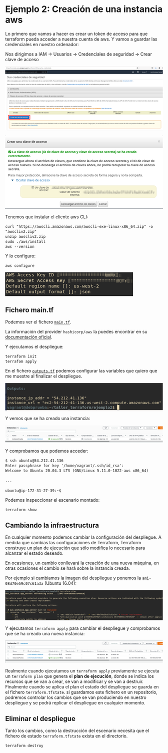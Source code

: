# Ejemplo 2: Creación de una instancia aws

Lo primero que vamos a hacer es crear un token de acceso para que terraform pueda acceder a nuestra cuenta de aws. Y vamos a guardar las credenciales en nuestro ordenador:

Nos dirigimos a IAM -> Usuarios -> Credenciales de seguridad -> Crear clave de acceso

![img](img/aws1.png)

![img](img/aws2.png)

Tenemos que instalar el cliente aws CLI:

```
curl "https://awscli.amazonaws.com/awscli-exe-linux-x86_64.zip" -o "awscliv2.zip"
unzip awscliv2.zip
sudo ./aws/install
aws --version
```
Y lo configuro:

```
aws configure
```

![img](img/aws3.png)

## Fichero main.tf

Podemos ver el fichero [`main.tf`](https://github.com/josedom24/taller_terraform/blob/main/ejemplo2/main.tf).

La información del provider `hashicorp/aws` la puedes encontrar en su [documentación oficial](https://registry.terraform.io/providers/hashicorp/aws/latest/docs).

Y ejecutamos el despliegue:

```
terraform init
terrafom apply
```

En el fichero [`outputs.tf`](https://github.com/josedom24/taller_terraform/blob/main/ejemplo2/outputs.tf) podemos configurar las variables que quiero que me muestre al finalizar el despliegue.

![img](img/terra1.png)

Y vemos que se ha creado una instancia:

![img](img/terra2.png)

Y comprobamos que podemos acceder:

```
$ ssh ubuntu@54.212.41.136
Enter passphrase for key '/home/vagrant/.ssh/id_rsa': 
Welcome to Ubuntu 20.04.3 LTS (GNU/Linux 5.11.0-1022-aws x86_64)

...

ubuntu@ip-172-31-27-39:~$ 
```

Podemos inspeccionar el escenario montado:

```
terraform show
```

## Cambiando la infraestructura

En cualquier momento podemos cambiar la configuración del despliegue. A medida que cambias las configuraciones de Terraform, Terraform construye un plan de ejecución que sólo modifica lo necesario para alcanzar el estado deseado.

En ocasiones, un cambio conllevará la creación de una nueva máquina, en otras ocasiones el cambio se hará sobre la instancia creada.

Por ejemplo si cambiamos la imagen del despliegue y ponemos la `ami-08d70e59c07c61a3a` (Ubuntu 16.04):

![img](img/terra3.png)

Y ejecutamos `terraform apply` para cambiar el despliegue y comprobamos que se ha creado una nueva instancia:

![img](img/terra4.png)

Realmente cuando ejecutamos un `terraform apply` previamente se ejecuta un `terraform plan` que genera el **plan de ejecución**, donde se indica los recursos que se van a crear, se van a modificar y se van a destruir. Finalmente cuando se aplica el plan el estado del despliegue se guarda en el fichero `terraform.tfstate`. si guardamos este fichero en un repositorio, podremos controlar los cambios que se van produciendo en nuestro despliegue y se podrá replicar el despliegue en cualquier momento.


## Eliminar el despliegue

Tanto los cambios, como la destrucción del escenario necesita que el fichero de estado `terraform.tfstate` exista en el directorio.

```
terraform destroy
```

